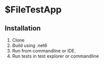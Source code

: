 # $FileTestApp
## Installation
1. Clone
2. Build using .net6
3. Run from commandline or IDE.
4. Run tests in test explorer or commandline

